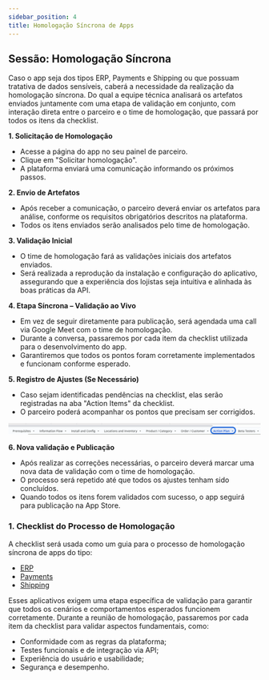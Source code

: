 ```yaml
---
sidebar_position: 4
title: Homologação Síncrona de Apps
---
```


## Sessão: Homologação Síncrona

Caso o app seja dos tipos ERP, Payments e Shipping ou que possuam tratativa de dados sensíveis, caberá a necessidade da realização da homologação síncrona.
Do qual a equipe técnica analisará os artefatos enviados juntamente com uma etapa de validação em conjunto, com interação direta entre o parceiro e o time de homologação, que passará por todos os itens da checklist.

**1. Solicitação de Homologação**

* Acesse a página do app no seu painel de parceiro.
* Clique em "Solicitar homologação".
* A plataforma enviará uma comunicação informando os próximos passos.

**2. Envio de Artefatos**

* Após receber a comunicação, o parceiro deverá enviar os artefatos para análise, conforme os requisitos obrigatórios descritos na plataforma.
* Todos os itens enviados serão analisados pelo time de homologação.

**3. Validação Inicial**

* O time de homologação fará as validações iniciais dos artefatos enviados.
* Será realizada a reprodução da instalação e configuração do aplicativo, assegurando que a experiência dos lojistas seja intuitiva e alinhada às boas práticas da API.

**4. Etapa Síncrona – Validação ao Vivo**

* Em vez de seguir diretamente para publicação, será agendada uma call via Google Meet com o time de homologação.
* Durante a conversa, passaremos por cada item da checklist utilizada para o desenvolvimento do app.
* Garantiremos que todos os pontos foram corretamente implementados e funcionam conforme esperado.

**5. Registro de Ajustes (Se Necessário)**

* Caso sejam identificadas pendências na checklist, elas serão registradas na aba "Action Items" da checklist.
* O parceiro poderá acompanhar os pontos que precisam ser corrigidos.

![Action Plan](../../static/img/pt/action-plan.png "Action Plan")
<br/>

**6. Nova validação e Publicação**

* Após realizar as correções necessárias, o parceiro deverá marcar uma nova data de validação com o time de homologação.
* O processo será repetido até que todos os ajustes tenham sido concluídos.
* Quando todos os itens forem validados com sucesso, o app seguirá para publicação na App Store.

### 1. Checklist do Processo de Homologação

A checklist será usada como um guia para o processo de homologação síncrona de apps do tipo:

<ul>
    <li><a href="https://docs.google.com/spreadsheets/d/1J9FTlACvdOXYeigZ3F1DpR9ZUkntEaTWZhD5aVxVWhI/edit?usp=sharing" target="_blank">ERP</a></li>
    <li><a href="https://docs.google.com/spreadsheets/d/14K4y3GTYL-NDhHQOP1XTe-Clsh-UcFC6aevyVq59CoY/edit?usp=sharing" target="_blank">Payments</a></li>
    <li><a href="https://docs.google.com/spreadsheets/d/1dgKY2Ze9ZB4bqIXDuGiJzdVCCNEZgtO7BodrunRGowI/edit?usp=sharing" target="_blank">Shipping</a></li>
</ul>


Esses aplicativos exigem uma etapa específica de validação para garantir que todos os cenários e comportamentos esperados funcionem corretamente.
Durante a reunião de homologação, passaremos por cada item da checklist para validar aspectos fundamentais, como:

* Conformidade com as regras da plataforma;
* Testes funcionais e de integração via API;
* Experiência do usuário e usabilidade;
* Segurança e desempenho.
